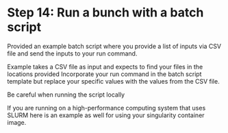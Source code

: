 # Step 14: Run a bunch with a batch script

Provided an example batch script where you provide a list of inputs via CSV file and send the inputs to your run command.

Example takes a CSV file as input and expects to find your files in the locations provided
Incorporate your run command in the batch script template but replace your specific values with the values from the CSV file.

Be careful when running the script locally


If you are running on a high-performance computing system that uses SLURM here is an example as well for using your singularity container image. 
